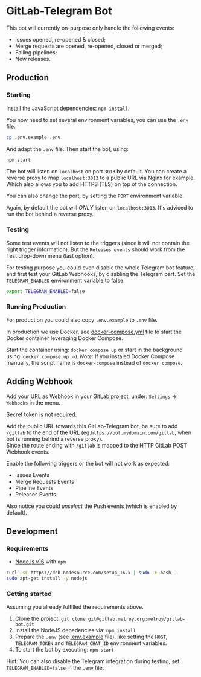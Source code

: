 # GitLab-Telegram Bot

This bot will currently on-purpose only handle the following events:

- Issues opened, re-opened & closed;
- Merge requests are opened, re-opened, closed or merged;
- Failing pipelines;
- New releases.

## Production

### Starting

Install the JavaScript dependencies: `npm install`.

You now need to set several environment variables, you can use the `.env` file.

```sh
cp .env.example .env
```

And adapt the `.env` file. Then start the bot, using:

```sh
npm start
```

The bot will listen on `localhost` on port `3013` by default. You can create a reverse proxy to map `localhost:3013` to a public URL via Nginx for example. Which also allows you to add HTTPS (TLS) on top of the connection.

You can also change the port, by setting the `PORT` environment variable.

Again, by default the bot will _ONLY_ listen on `localhost:3013`. It's adviced to run the bot behind a reverse proxy.

### Testing

Some test events will not listen to the triggers (since it will not contain the right trigger information). But the `Releases events` should work from the Test drop-down menu (last option).

For testing purpose you could even disable the whole Telegram bot feature, and first test your GitLab Webhooks, by disabling the Telegram part. Set the `TELEGRAM_ENABLED` environment variable to false:

```bash
export TELEGRAM_ENABLED=false
```

### Running Production

For production you could also copy `.env.example` to `.env` file.

In production we use Docker, see [docker-compose.yml](docker-compose.yml) file to start the Docker container leveraging Docker Compose.

Start the container using: `docker compose up` or start in the background using: `docker compose up -d`.
_Note:_ If you instaled Docker Compose manually, the script name is `docker-compose` instead of `docker compose`.

## Adding Webhook

Add your URL as Webhook in your GitLab project, under: `Settings` -> `Webhooks` in the menu.

Secret token is not required.

Add the public URL towards this GitLab-Telegram bot, be sure to add `/gitlab` to the end of the URL (eg.`https://bot.mydomain.com/gitlab`, when bot is running behind a reverse proxy).  
Since the route ending with `/gitlab` is mapped to the HTTP GitLab POST Webhook events.

Enable the following triggers or the bot will not work as expected:

- Issues Events
- Merge Requests Events
- Pipeline Events
- Releases Events

Also notice you could _unselect_ the Push events (which is enabled by default).

## Development

### Requirements

- [Node.js v16](https://nodejs.org/en/download/) with `npm`

```sh
curl -sL https://deb.nodesource.com/setup_16.x | sudo -E bash -
sudo apt-get install -y nodejs
```

### Getting started

Assuming you already fulfilled the requirements above.

1. Clone the project: `git clone git@gitlab.melroy.org:melroy/gitlab-bot.git`
2. Install the NodeJS depedencies via: `npm install`
3. Prepare the `.env` (see [.env.example](.env.example) file), like setting the `HOST`, `TELEGRAM_TOKEN` and `TELEGRAM_CHAT_ID` environment variables.
4. To start the bot by executing: `npm start`

Hint: You can also disable the Telegram integration during testing, set: `TELEGRAM_ENABLED=false` in the `.env` file.
